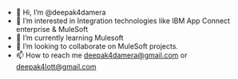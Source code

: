 - 👋 Hi, I’m @deepak4damera
- 👀 I’m interested in Integration technologies like IBM App Connect enterprise & MuleSoft
- 🌱 I’m currently learning Mulesoft
- 💞️ I’m looking to collaborate on MuleSoft projects.
- 📫 How to reach me deepak4damera@gmail.com or deepak4lott@gmail.com

<!---
deepak4damera/deepak4damera is a ✨ special ✨ repository because its `README.md` (this file) appears on your GitHub profile.
You can click the Preview link to take a look at your changes.
--->
